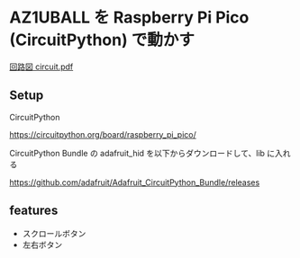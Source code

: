 # AZ1UBALL を Raspberry Pi Pico (CircuitPython) で動かす

[回路図 circuit.pdf](circuit.pdf)

## Setup

CircuitPython

https://circuitpython.org/board/raspberry_pi_pico/

CircuitPython Bundle の adafruit_hid を以下からダウンロードして、lib に入れる

https://github.com/adafruit/Adafruit_CircuitPython_Bundle/releases

## features

- スクロールボタン
- 左右ボタン
